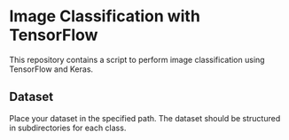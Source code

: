 # Image Classification with TensorFlow

This repository contains a script to perform image classification using TensorFlow and Keras.

## Dataset

Place your dataset in the specified path. The dataset should be structured in subdirectories for each class.

